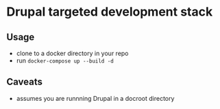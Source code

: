 # Drupal targeted development stack

## Usage

- clone to a docker directory in your repo
- run `docker-compose up --build -d`


## Caveats

- assumes you are runnning Drupal in a docroot directory
